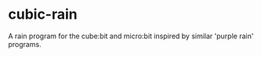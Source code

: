 # cubic-rain
A rain program for the cube:bit and micro:bit inspired by similar 'purple rain' programs.
